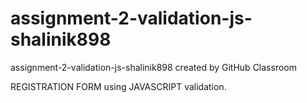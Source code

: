 # assignment-2-validation-js-shalinik898
assignment-2-validation-js-shalinik898 created by GitHub Classroom


REGISTRATION FORM using JAVASCRIPT validation.

